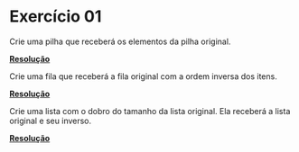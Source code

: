# Exercício 01

Crie uma pilha que receberá os elementos da pilha original.

**<a href="/codigo/Laboratório 09/Exercício 01/Program.cs">Resolução</a>**

Crie uma fila que receberá a fila original com a ordem inversa dos itens.

**<a href="/codigo/Laboratório 09/Exercício 02/Program.cs">Resolução</a>**

Crie uma lista com o dobro do tamanho da lista original. Ela receberá a lista original e seu inverso.

**<a href="/codigo/Laboratório 09/Exercício 03/Program.cs">Resolução</a>**